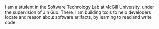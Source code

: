I am a student in the Software Technology Lab at McGill University, under the supervision of Jin Guo. There, I am building tools to help developers locate and reason about software artifacts, by learning to read and write code.
